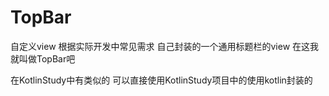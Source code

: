 # TopBar
自定义view 根据实际开发中常见需求 自己封装的一个通用标题栏的view 在这我就叫做TopBar吧

在KotlinStudy中有类似的 可以直接使用KotlinStudy项目中的使用kotlin封装的

